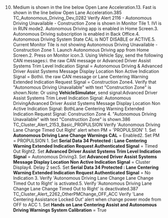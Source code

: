 10. Medium is shown in the line below Open Lane Acceleration.13. Fast is shown in the line below Open Lane Acceleration.385 TC_Autonomous_Driving_Dev_0282 Verify Alert 2116 - Autonomous Driving Unavailable - Construction Zone is shown in Monitor Tile 1. IVI is in RUN mode2. Autonomous Driving app is enabled in Home Screen.3. Autonomous Driving subscription is enabled in Back Office.4. Autonomous Driving System State CAL is NOT DISABLE or ACTIVE.5. Current Monitor Tile is not showing Autonomous Driving Unavailable - Construction Zone 1. Launch Autonomous Driving app from Home Screen.2. Press on Monitor icon.3. Using Vehicle Spy, send the following CAN messages:i. the raw CAN message or Advanced Driver Assist Systems Trim Level Indication Signal = Autonomous Driving & Advanced Driver Assist Systems Message Display Location Non Active Indication Signal = Bothii. the raw CAN message or Lane Centering Warning Extended Indication Request Signal = Construction Zone4. Verify that "Autonomous Driving Unavailable" with text "Construction Zone" is shown.Note: Or using **VehicleSimulator**, send signal:Advanced Driver Assist Systems Trim Level Indication Signal: Autonomous DrivingAdvanced Driver Assist Systems Message Display Location Non Active Indication Signal: BothLane Centering Warning Extended Indication Request Signal: Construction Zone 4. "Autonomous Driving Unavailable" with text "Construction Zone" is shown.386 TC_Cluster_Alert_2153_Basic_PROPULSION Verify 'Autonomous Driving Lane Change Timed Out Right' alert when PM = 'PROPULSION' 1. Set **Autonomous Driving Lane Change Warnings CAL** = Enabled2. Set PM = PROPULSION 1. Set **Serial Data 34 Protected : Lane Centering Warning Extended Indication Request Authenticated Signal** = Timed Out Right2. Set **Advanced Driver Assist Systems Trim Level Indication Signal** = Autonomous Driving3. Set **Advanced Driver Assist Systems Message Display Location Non Active Indication Signal** = Cluster Display4. Delay 2 sec5. Set **Serial Data 34 Protected : Lane Centering Warning Extended Indication Request Authenticated Signal** = No Indication 3. Verify 'Autonomous Driving Lane Change Lane Change Timed Out to Right' is activated.5. Verify 'Autonomous Driving Lane Change Lane Change Timed Out to Right' is deactivated.387 TC_Cluster_Alert_2262_OtherPMChange_OFF_ACC Verify 'Lane Centering Assistance Locked Out' alert when change power mode from OFF to ACC 1. Set **Hands on Lane Centering Assist and Autonomous Driving Warnings System Calibration** = True